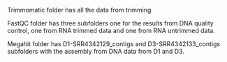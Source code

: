 Trimmomatic folder has all the data from trimming.

FastQC folder has three subfolders one for the results from DNA quality control, one from RNA trimmed data and one from RNA untrimmed data.

Megahit folder has D1-SRR4342129_contigs and D3-SRR4342133_contigs subfolders with the assembly from DNA data from D1 and D3.
